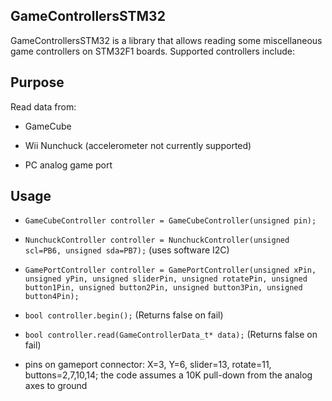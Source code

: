 ## GameControllersSTM32  
GameControllersSTM32 is a library that allows reading some miscellaneous game controllers on STM32F1 boards.
Supported controllers include:
 
## Purpose  
Read data from:

 * GameCube
 
 * Wii Nunchuck (accelerometer not currently supported)
 
 * PC analog game port

## Usage  
* `GameCubeController controller = GameCubeController(unsigned pin);`

* `NunchuckController controller = NunchuckController(unsigned scl=PB6, unsigned sda=PB7);` (uses software I2C)

* `GamePortController controller = GamePortController(unsigned xPin, unsigned yPin, unsigned sliderPin, unsigned rotatePin,
        unsigned button1Pin, unsigned button2Pin, unsigned button3Pin, unsigned button4Pin);` 
        
* `bool controller.begin();` (Returns false on fail)

* `bool controller.read(GameControllerData_t* data);`  (Returns false on fail)

* pins on gameport connector: X=3, Y=6, slider=13, rotate=11, buttons=2,7,10,14; the code assumes a 10K pull-down from the analog axes to ground
